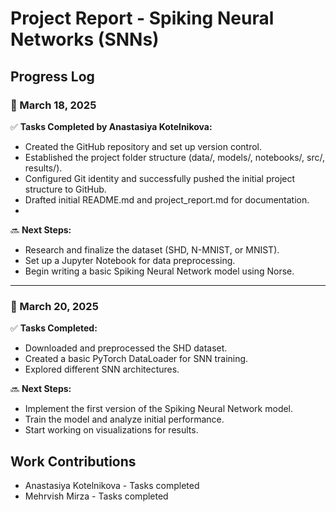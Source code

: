 # Project Report - Spiking Neural Networks (SNNs)

## Progress Log

### 📅 March 18, 2025
✅ **Tasks Completed by Anastasiya Kotelnikova:**
- Created the GitHub repository and set up version control.
- Established the project folder structure (data/, models/, notebooks/, src/, results/).
- Configured Git identity and successfully pushed the initial project structure to GitHub.
- Drafted initial README.md and project_report.md for documentation.
- 

🔜 **Next Steps:**
- Research and finalize the dataset (SHD, N-MNIST, or MNIST).
- Set up a Jupyter Notebook for data preprocessing.
- Begin writing a basic Spiking Neural Network model using Norse.

---

### 📅 March 20, 2025
✅ **Tasks Completed:**
- Downloaded and preprocessed the SHD dataset.
- Created a basic PyTorch DataLoader for SNN training.
- Explored different SNN architectures.

🔜 **Next Steps:**
- Implement the first version of the Spiking Neural Network model.
- Train the model and analyze initial performance.
- Start working on visualizations for results.

## Work Contributions
- Anastasiya Kotelnikova - Tasks completed
- Mehrvish Mirza - Tasks completed 
